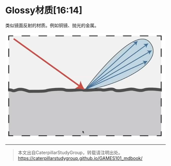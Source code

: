 # Glossy材质[16:14]

类似镜面反射的材质。例如铜镜、抛光的金属。

![](../assets/147.PNG)

------------------------------

> 本文出自CaterpillarStudyGroup，转载请注明出处。  
> https://caterpillarstudygroup.github.io/GAMES101_mdbook/